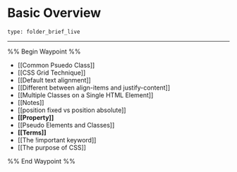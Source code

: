 # Basic Overview
 
```ccard
type: folder_brief_live
```
 
---

%% Begin Waypoint %%
- [[Common Psuedo Class]]
- [[CSS Grid Technique]]
- [[Default text alignment]]
- [[Different between align-items and justify-content]]
- [[Multiple Classes on a Single HTML Element]]
- [[Notes]]
- [[position fixed vs position absolute]]
- **[[Property]]**
- [[Pseudo Elements and Classes]]
- **[[Terms]]**
- [[The !important keyword]]
- [[The purpose of CSS]]

%% End Waypoint %%